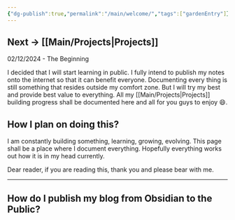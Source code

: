 ```yaml
---
{"dg-publish":true,"permalink":"/main/welcome/","tags":["gardenEntry"]}
---
```


Next -> [[Main/Projects\|Projects]]
---

02/12/2024 - The Beginning

I decided that I will start learning in public. I fully intend to publish my notes onto the internet so that it can benefit everyone. Documenting every thing is still something that resides outside my comfort zone. But I will try my best and provide best value to everything. All my [[Main/Projects\|Projects]] building progress shall be documented here and all for you guys to enjoy 😄. 

## How I plan on doing this?

I am constantly building something, learning, growing, evolving. This page shall be a place where I document everything. Hopefully everything works out how it is in my head currently. 

Dear reader, if you are reading this, thank you and please bear with me. 

--- 

## How do I publish my blog from Obsidian to the Public?



